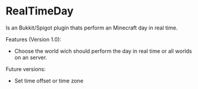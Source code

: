 # RealTimeDay
Is an Bukkit/Spigot plugin thats perform an Minecraft day in real time.

Features (Version 1.0):
* Choose the world wich should perform the day in real time or all worlds on an server.

Future versions:
* Set time offset or time zone
